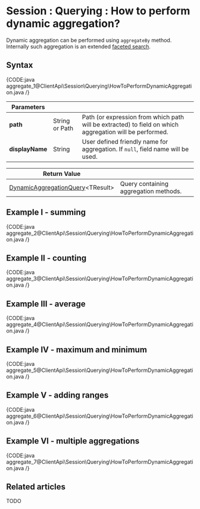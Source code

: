 # Session : Querying : How to perform dynamic aggregation?

Dynamic aggregation can be performed using `aggregateBy` method. Internally such aggregation is an extended [faceted search](../../../client-api/session/querying/how-to-perform-a-faceted-search).

## Syntax

{CODE:java aggregate_1@ClientApi\Session\Querying\HowToPerformDynamicAggregation.java /}

| Parameters | | |
| ------------- | ------------- | ----- |
| **path** | String or Path | Path (or expression from which path will be extracted) to field on which aggregation will be performed. |
| **displayName** | String | User defined friendly name for aggregation. If `null`, field name will be used. |

| Return Value | |
| ------------- | ----- |
| [DynamicAggregationQuery](../../../glossary/dynamic-aggregation-query)&lt;TResult&gt; | Query containing aggregation methods. |

## Example I - summing

{CODE:java aggregate_2@ClientApi\Session\Querying\HowToPerformDynamicAggregation.java /}

## Example II - counting

{CODE:java aggregate_3@ClientApi\Session\Querying\HowToPerformDynamicAggregation.java /}

## Example III - average

{CODE:java aggregate_4@ClientApi\Session\Querying\HowToPerformDynamicAggregation.java /}

## Example IV - maximum and minimum

{CODE:java aggregate_5@ClientApi\Session\Querying\HowToPerformDynamicAggregation.java /}

## Example V - adding ranges

{CODE:java aggregate_6@ClientApi\Session\Querying\HowToPerformDynamicAggregation.java /}

## Example VI - multiple aggregations

{CODE:java aggregate_7@ClientApi\Session\Querying\HowToPerformDynamicAggregation.java /}

## Related articles

TODO